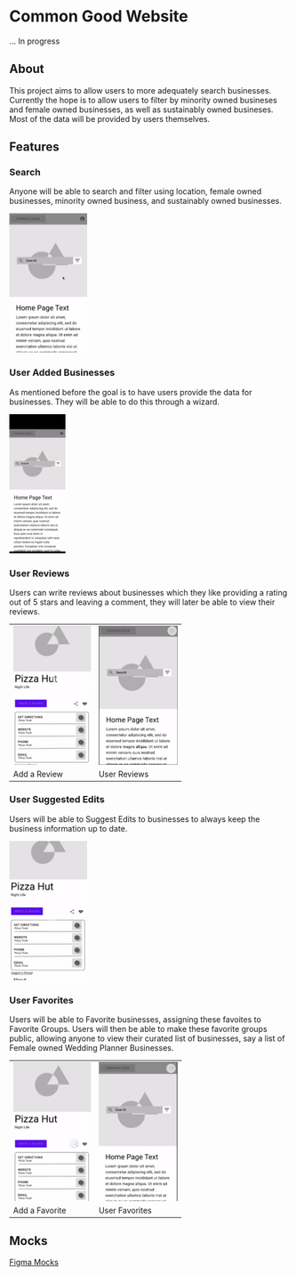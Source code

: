 # Common Good Website

... In progress

## About 

This project aims to allow users to more adequately search businesses.  Currently the hope is to allow users to filter by minority owned busineses and female owned businesses, as well as sustainably owned busineses.  Most of the data will be provided by users themselves.

## Features 

### Search
Anyone will be able to search and filter using location, female owned businesses, minority owned business, and sustainably owned businesses.

<img src="./gifs/search.gif" height="250"/>

### User Added Businesses
As mentioned before the goal is to have users provide the data for businesses.  They will be able to do this through a wizard.

<img src="./gifs/add.gif" height="250"/>


### User Reviews
Users can write reviews about businesses which they like providing a rating out of 5 stars and leaving a comment, they will later be able to view their reviews.

<table>
  <tr>
    <td><img src="./gifs/review.gif" alt="Add a Review Gif" height="250"/></td>
    <td><img src="./gifs/my-reviews.gif" alt="My Reviews Gif" height="250"/></td>
  </tr>
    <tr>
    <td>Add a Review</td>
     <td>User Reviews</td>
  </tr>
</table>
 
### User Suggested Edits
Users will be able to Suggest Edits to businesses to always keep the business information up to date.

<img src="./gifs/edit.gif" height="250"/>

### User Favorites
Users will be able to Favorite businesses, assigning these favoites to Favorite Groups.  Users will then be able to make these favorite groups public, allowing anyone to view their curated list of businesses, say a list of Female owned Wedding Planner Businesses.

<table>
  <tr>
    <td><img src="./gifs/favorite.gif"" alt="Add a Favorite Gif" height="250"/></td>
    <td><img src="./gifs/my-favorites.gif" alt="My Favorites Gif" height="250"/></td>
  </tr>
    <tr>
    <td>Add a Favorite</td>
     <td>User Favorites</td>
  </tr>
</table>

## Mocks
[Figma Mocks](https://www.figma.com/file/OBixuzmcR47mjDk2oid4eE/Common-Good-UI?node-id=33133%3A29379)

